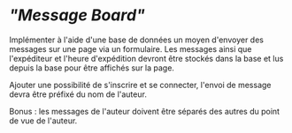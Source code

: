 # _"Message Board"_

Implémenter à l'aide d'une base de données un moyen d'envoyer des messages sur une page via un formulaire.
Les messages ainsi que l'expéditeur et l'heure d'expédition devront être stockés dans la base et lus depuis la base pour être affichés sur la page.

Ajouter une possibilité de s'inscrire et se connecter, l'envoi de message devra être préfixé du nom de l'auteur.

Bonus : les messages de l'auteur doivent être séparés des autres du point de vue de l'auteur.
